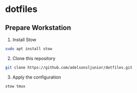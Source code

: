 # dotfiles

## Prepare Workstation

1. Install Stow
~~~bash
sudo apt install stow
~~~

2. Clone this repository

~~~bash
git clone https://github.com/adelsonsljunior/dotfiles.git
~~~

3. Apply the configuration

~~~bash
stow tmux
~~~